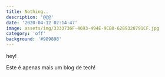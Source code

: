 ```yaml
---
title: Nothing..
description: '@@@'
date: '2020-04-12 02:14:47'
image: assets/img/3333736F-4693-494E-9CB0-6289328791CF.jpg
category: 'off'
background: '#989898'
---
```

hey!

Este é apenas mais um blog de tech!
